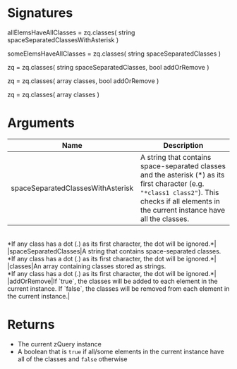 <!-- start reference -->

# Signatures

allElemsHaveAllClasses = zq.classes( string spaceSeparatedClassesWithAsterisk )

someElemsHaveAllClasses = zq.classes( string spaceSeparatedClasses )

zq = zq.classes( string spaceSeparatedClasses, bool addOrRemove )

zq = zq.classes( array classes, bool addOrRemove )

zq = zq.classes( array classes )

# Arguments

|Name|Description|
|---|---|
|spaceSeparatedClassesWithAsterisk|A string that contains space-separated classes and the asterisk (&ast;) as its first character (e.g. `"*class1 class2"`). This checks if all elements in the current instance have all the classes.
<br>
*If any class has a dot (.) as its first character, the dot will be ignored.*|
|spaceSeparatedClasses|A string that contains space-separated classes.
<br>
*If any class has a dot (.) as its first character, the dot will be ignored.*|
|classes|An array containing classes stored as strings.
<br>
*If any class has a dot (.) as its first character, the dot will be ignored.*|
|addOrRemove|If `true`, the classes will be added to each element in the current instance. If `false`, the classes will be removed from each element in the current instance.|

# Returns

- The current zQuery instance
- A boolean that is `true` if all/some elements in the current instance have all of the classes and `false` otherwise

<!-- end reference -->
